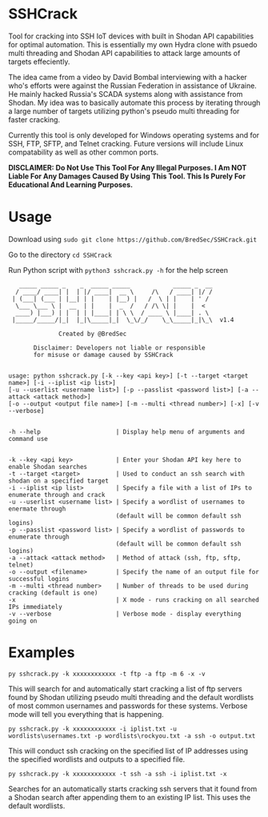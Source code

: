 # SSHCrack
Tool for cracking into SSH IoT devices with built in Shodan API capabilities for optimal automation. This is essentially my own Hydra clone with psuedo multi threading and Shodan API capabilities to attack large amounts of targets effeciently.

The idea came from a video by David Bombal interviewing with a hacker who's efforts were against the Russian Federation in assistance of Ukraine. He mainly hacked Russia's SCADA systems along with assistance from Shodan. My idea was to basically automate this process by iterating through a large number of targets utilizing python's pseudo multi threading for faster cracking.

Currently this tool is only developed for Windows operating systems and for SSH, FTP, SFTP, and Telnet cracking. Future versions will include Linux compatability as well as other common ports.

**DISCLAIMER: Do Not Use This Tool For Any Illegal Purposes. I Am NOT Liable For Any Damages Caused By Using This Tool. This Is Purely For Educational And Learning Purposes.**

# Usage
Download using `sudo git clone https://github.com/BredSec/SSHCrack.git`

Go to the directory `cd SSHCrack`

Run Python script with `python3 sshcrack.py -h` for the help screen
```
   _____ _____ _    _  _____ _____            _____ _  __
  / ____/ ____| |  | |/ ____|  __ \     /\   / ____| |/ /
 | (___| (___ | |__| | |    | |__) |   /  \ | |    | ' /
  \___ \___ \ |  __  | |    |  _  /   / /\ \| |    |  <
  ____) |___) | |  | | |____| | \ \  / ____ \ |____| . \
 |_____/_____/|_|  |_|\_____|_|  \_\/_/    \_\_____|_|\_\  v1.4

              Created by @BredSec

       Disclaimer: Developers not liable or responsible
       for misuse or damage caused by SSHCrack


usage: python sshcrack.py [-k --key <api key>] [-t --target <target name>] [-i --iplist <ip list>]
[-u --userlist <username list>] [-p --passlist <password list>] [-a --attack <attack method>]
[-o --output <output file name>] [-m --multi <thread number>] [-x] [-v --verbose]


-h --help                     | Display help menu of arguments and command use


-k --key <api key>            | Enter your Shodan API key here to enable Shodan searches
-t --target <target>          | Used to conduct an ssh search with shodan on a specified target
-i --iplist <ip list>         | Specify a file with a list of IPs to enumerate through and crack
-u --userlist <username list> | Specify a wordlist of usernames to enermate through
                              (default will be common default ssh logins)
-p --passlist <password list> | Specify a wordlist of passwords to enumerate through
                              (default will be common default ssh logins)
-a --attack <attack method>   | Method of attack (ssh, ftp, sftp, telnet)
-o --output <filename>        | Specify the name of an output file for successful logins
-m --multi <thread number>    | Number of threads to be used during cracking (default is one)
-x                            | X mode - runs cracking on all searched IPs immediately
-v --verbose                  | Verbose mode - display everything going on
```

# Examples
```
py sshcrack.py -k xxxxxxxxxxxx -t ftp -a ftp -m 6 -x -v
```
This will search for and automatically start cracking a list of ftp servers found by Shodan utilizing pseudo multi threading and the default wordlists of most common usernames and passwords for these systems. Verbose mode will tell you everything that is happening.

```
py sshcrack.py -k xxxxxxxxxxxx -i iplist.txt -u wordlists\usernames.txt -p wordlists\rockyou.txt -a ssh -o output.txt
```
This will conduct ssh cracking on the specified list of IP addresses using the specified wordlists and outputs to a specified file.

```
py sshcrack.py -k xxxxxxxxxxxx -t ssh -a ssh -i iplist.txt -x
```
Searches for an automatically starts cracking ssh servers that it found from a Shodan search after appending them to an existing IP list. This uses the default wordlists.
